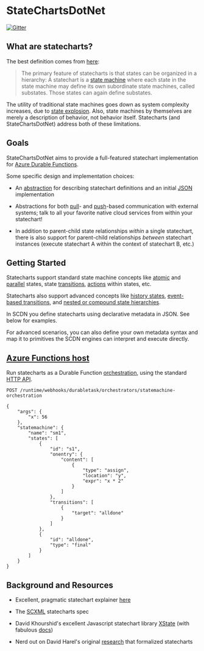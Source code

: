 # StateChartsDotNet

[![Gitter](https://badges.gitter.im/StateChartsDotNet/community.svg)](https://gitter.im/StateChartsDotNet/community?utm_source=badge&utm_medium=badge&utm_campaign=pr-badge)

## What are statecharts?

The best definition comes from [here](https://statecharts.github.io/what-is-a-statechart.html):

> The primary feature of statecharts is that states can be organized in a hierarchy:  A statechart is a [state machine](https://statecharts.github.io/what-is-a-state-machine.html) where each state in the state machine may define its own subordinate state machines, called substates.  Those states can again define substates.

The utility of traditional state machines goes down as system complexity increases, due to [state explosion](https://statecharts.github.io/state-machine-state-explosion.html). Also, state machines by themselves are merely a description of behavior, not behavior itself. Statecharts (and StateChartsDotNet) address both of these limitations.

## Goals

StateChartsDotNet aims to provide a full-featured statechart implementation for [Azure Durable Functions](https://docs.microsoft.com/en-us/azure/azure-functions/durable/).

Some specific design and implementation choices:

- An [abstraction](./Common/Model) for describing statechart definitions and an initial [JSON](./Metadata.Json) implementation

- Abstractions for both [pull](./Common/Model/Execution/IQueryMetadata.cs)- and [push](./Common/Model/Execution/ISendMessageMetadata.cs)-based communication with external systems; talk to all your favorite native cloud services from within your statechart!

- In addition to parent-child state relationships _within_ a single statechart, there is also support for parent-child relationships _between_ statechart instances (execute statechart A within the context of statechart B, etc.)

## Getting Started

Statecharts support standard state machine concepts like [atomic](https://statecharts.github.io/glossary/atomic-state.html) and [parallel](https://statecharts.github.io/glossary/parallel-state.html) states, state [transitions](https://statecharts.github.io/glossary/transition.html), [actions](https://statecharts.github.io/glossary/action.html) within states, etc.

Statecharts also support advanced concepts like [history states](https://statecharts.github.io/glossary/history-state.html), [event-based transitions](https://statecharts.github.io/glossary/event.html), and [nested or compound state hierarchies](https://statecharts.github.io/glossary/compound-state.html). 

In SCDN you define statecharts using declarative metadata in JSON. See below for examples.

For advanced scenarios, you can also define your own metadata syntax and map it to primitives the SCDN engines can interpret and execute directly.

## [Azure Functions host](./DurableFunctionHost)

Run statecharts as a Durable Function [orchestration](https://docs.microsoft.com/en-us/azure/azure-functions/durable/durable-functions-orchestrations?tabs=csharp), using the standard [HTTP API](https://docs.microsoft.com/en-us/azure/azure-functions/durable/durable-functions-http-api).

```
POST /runtime/webhooks/durabletask/orchestrators/statemachine-orchestration

{
    "args": {
        "x": 56
    },
    "statemachine": {
        "name": "sm1",
        "states": [
            {
                "id": "s1",
                "onentry": {
                    "content": [
                        {
                            "type": "assign",
                            "location": "y",
                            "expr": "x * 2"
                        }
                    ]
                },
                "transitions": [
                    {
                        "target": "alldone"
                    }
                ]
            },
            {
                "id": "alldone",
                "type": "final"
            }
        ]
    }
}

```

## Background and Resources

- Excellent, pragmatic statechart explainer [here](https://statecharts.github.io/)

- The [SCXML](https://www.w3.org/TR/scxml/) statecharts spec

- David Khourshid's excellent Javascript statechart library [XState](https://github.com/davidkpiano/xstate) (with fabulous [docs](https://xstate.js.org/docs/))

- Nerd out on David Harel's original [research](https://www.sciencedirect.com/science/article/pii/0167642387900359/pdf) that formalized statecharts
